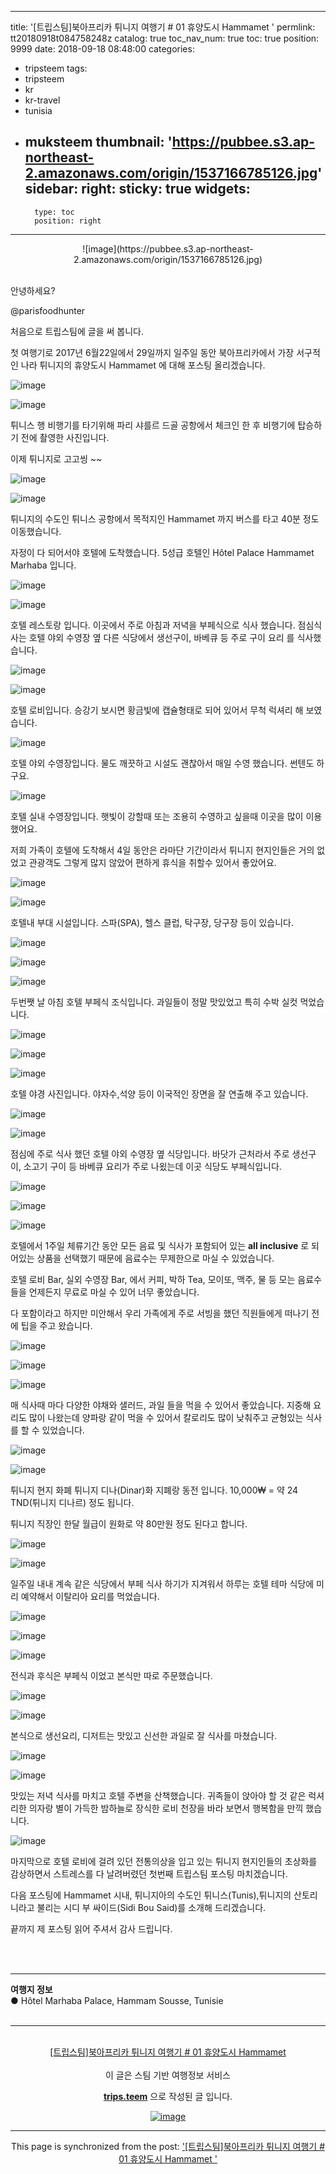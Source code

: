
---
title: '[트립스팀]북아프리카 튀니지 여행기  # 01 휴양도시 Hammamet '
permlink: tt20180918t084758248z
catalog: true
toc_nav_num: true
toc: true
position: 9999
date: 2018-09-18 08:48:00
categories:
- tripsteem
tags:
- tripsteem
- kr
- kr-travel
- tunisia
- muksteem
thumbnail: 'https://pubbee.s3.ap-northeast-2.amazonaws.com/origin/1537166785126.jpg'
sidebar:
    right:
        sticky: true
widgets:
    -
        type: toc
        position: right
---


<center>![image](https://pubbee.s3.ap-northeast-2.amazonaws.com/origin/1537166785126.jpg)</center><br/><p>안녕하세요?</p>
<p>@parisfoodhunter </p>
<p>처음으로 트립스팀에 글을 써 봅니다.</p>
<p>첫 여행기로 2017년 6월22일에서 29일까지 일주일 동안 북아프리카에서 가장 서구적인 나라 튀니지의 휴양도시 Hammamet 에  대해 포스팅  올리겠습니다. </p>
<p><img src="https://pubbee.s3.ap-northeast-2.amazonaws.com/origin/1537167982642.jpg" alt="image"></p>
<p><img src="https://pubbee.s3.ap-northeast-2.amazonaws.com/origin/1537171496402.jpg" alt="image"></p>
<p>튀니스 행 비행기를 타기위해  파리 샤를르 드골 공항에서 체크인 한 후 비행기에 탑승하기 전에 촬영한 사진입니다.</p>
<p>이제 튀니지로 고고씽 ~~</p>
<p><img src="https://pubbee.s3.ap-northeast-2.amazonaws.com/origin/1537172084608.jpg" alt="image"></p>
<p><img src="https://pubbee.s3.ap-northeast-2.amazonaws.com/origin/1537172169724.jpg" alt="image"></p>
<p>튀니지의 수도인 튀니스 공항에서 목적지인 Hammamet 까지 버스를 타고 40분 정도 이동했습니다.</p>
<p>자정이 다 되어서야 호텔에 도착했습니다. 5성급 호텔인 Hôtel Palace Hammamet Marhaba 입니다. </p>
<p><img src="https://pubbee.s3.ap-northeast-2.amazonaws.com/origin/1537172676620.jpg" alt="image"></p>
<p><img src="https://pubbee.s3.ap-northeast-2.amazonaws.com/origin/1537172795337.jpg" alt="image"></p>
<p>호텔 레스토랑 입니다. 이곳에서 주로 아침과 저녁을 부페식으로 식사 했습니다.
점심식사는  호텔 야외 수영장 옆 다른 식당에서  생선구이, 바베큐 등 주로 구이 요리 를 식사했습니다.</p>
<p><img src="https://pubbee.s3.ap-northeast-2.amazonaws.com/origin/1537251532174.jpg" alt="image"></p>
<p><img src="https://pubbee.s3.ap-northeast-2.amazonaws.com/origin/1537251763219.jpg" alt="image"></p>
<p>호텔 로비입니다. 승강기 보시면  황금빛에 캡슐형태로  되어 있어서 무척 럭셔리 해 보였습니다. </p>
<p><img src="https://pubbee.s3.ap-northeast-2.amazonaws.com/origin/1537252260145.jpg" alt="image"></p>
<p>호텔 야외 수영장입니다. 물도 깨끗하고 시설도 괜찮아서 매일 수영 했습니다. 썬텐도 하구요.</p>
<p><img src="https://pubbee.s3.ap-northeast-2.amazonaws.com/origin/1537253131050.jpg" alt="image"></p>
<p>호텔 실내 수영장입니다. 햇빛이 강할때 또는 조용히 수영하고 싶을때 이곳을 많이  이용했어요.</p>
<p>저희 가족이 호텔에 도착해서 4일 동안은 라마단 기간이라서  튀니지 현지인들은 거의 없었고 관광객도 그렇게 많지 않았어 편하게 휴식을 취할수 있어서 좋았어요.</p>
<p><img src="https://pubbee.s3.ap-northeast-2.amazonaws.com/origin/1537253293434.jpg" alt="image"></p>
<p><img src="https://pubbee.s3.ap-northeast-2.amazonaws.com/origin/1537253387337.jpg" alt="image"></p>
<p>호텔내 부대 시설입니다. 스파(SPA), 헬스 클럽, 탁구장, 당구장 등이 있습니다. </p>
<p><img src="https://pubbee.s3.ap-northeast-2.amazonaws.com/origin/1537253690382.jpg" alt="image"></p>
<p><img src="https://pubbee.s3.ap-northeast-2.amazonaws.com/origin/1537253740651.jpg" alt="image"></p>
<p><img src="https://pubbee.s3.ap-northeast-2.amazonaws.com/origin/1537254173571.jpg" alt="image"></p>
<p>두번쨋 날 아침 호텔 부페식 조식입니다.
과일들이 정말 맛있었고 특히 수박 실컷 먹었습니다.</p>
<p><img src="https://pubbee.s3.ap-northeast-2.amazonaws.com/origin/1537254547730.jpg" alt="image"></p>
<p><img src="https://pubbee.s3.ap-northeast-2.amazonaws.com/origin/1537254629569.jpg" alt="image"></p>
<p><img src="https://pubbee.s3.ap-northeast-2.amazonaws.com/origin/1537254683670.jpg" alt="image"></p>
<p>호텔 야경 사진입니다. 야자수,석양 등이 이국적인 장면을 잘 연출해 주고 있습니다. </p>
<p><img src="https://pubbee.s3.ap-northeast-2.amazonaws.com/origin/1537255025258.jpg" alt="image"></p>
<p><img src="https://pubbee.s3.ap-northeast-2.amazonaws.com/origin/1537255283921.jpg" alt="image"></p>
<p>점심에 주로 식사 했던 호텔 야외 수영장 옆 식당입니다. 바닷가 근처라서 주로 생선구이,  소고기 구이 등 바베큐 요리가 주로 나욌는데 이곳 식당도 부페식입니다.</p>
<p><img src="https://pubbee.s3.ap-northeast-2.amazonaws.com/origin/1537255594184.jpg" alt="image"></p>
<p><img src="https://pubbee.s3.ap-northeast-2.amazonaws.com/origin/1537255641439.jpg" alt="image"></p>
<p><img src="https://pubbee.s3.ap-northeast-2.amazonaws.com/origin/1537255991224.jpg" alt="image"></p>
<p>호텔에서 1주일 체류기간 동안 모든 음료 및 식사가 포함되어 있는 <strong>all inclusive</strong> 로 되어있는 상품을 선택했기 때문에 음료수는 무제한으로 마실 수 있었습니다.</p>
<p>호텔 로비 Bar, 실외 수영장 Bar, 에서 커피, 박하 Tea, 모이또, 맥주, 물 등 모는 음료수들을 언제든지 무료로 마실 수 있어 너무 좋았습니다. </p>
<p>다 포함이라고 하지만 미안해서 우리 가족에게 주로 서빙을 했던 직원들에게 떠나기 전에  팁을 주고 왔습니다. </p>
<p><img src="https://pubbee.s3.ap-northeast-2.amazonaws.com/origin/1537256695156.jpg" alt="image"></p>
<p><img src="https://pubbee.s3.ap-northeast-2.amazonaws.com/origin/1537256859238.jpg" alt="image"></p>
<p><img src="https://pubbee.s3.ap-northeast-2.amazonaws.com/origin/1537256953990.jpg" alt="image"></p>
<p>매 식사때 마다 다양한 야채와 샐러드, 과일 들을 먹을 수 있어서 좋았습니다.  지중해 요리도 많이 나왔는데 양파랑 같이 먹을 수 있어서 칼로리도 많이 낮춰주고 균형있는 식사를 할 수 있었습니다.</p>
<p><img src="https://pubbee.s3.ap-northeast-2.amazonaws.com/origin/1537257315685.jpg" alt="image"></p>
<p><img src="https://pubbee.s3.ap-northeast-2.amazonaws.com/origin/1537257473263.jpg" alt="image"></p>
<p>튀니지 현지 화폐 튀니지 디나(Dinar)화 지폐랑 동전 입니다.
10,000₩ = 약 24 TND(튀니지 디나르) 정도 됩니다.</p>
<p>튀니지 직장인 한달 월급이 원화로 약 80만원 정도 된다고 합니다. </p>
<p><img src="https://pubbee.s3.ap-northeast-2.amazonaws.com/origin/1537257898044.jpg" alt="image"></p>
<p><img src="https://pubbee.s3.ap-northeast-2.amazonaws.com/origin/1537258036061.jpg" alt="image"></p>
<p>일주일 내내 계속 같은 식당에서 부페 식사 하기가  지겨워서 하루는 호텔 테마 식당에 미리 예약해서 이탈리아 요리를  먹었습니다.</p>
<p><img src="https://pubbee.s3.ap-northeast-2.amazonaws.com/origin/1537258304543.jpg" alt="image"></p>
<p><img src="https://pubbee.s3.ap-northeast-2.amazonaws.com/origin/1537258387706.jpg" alt="image"></p>
<p><img src="https://pubbee.s3.ap-northeast-2.amazonaws.com/origin/1537258467514.jpg" alt="image"></p>
<p>전식과 후식은 부페식 이었고 본식만 따로 주문했습니다.</p>
<p><img src="https://pubbee.s3.ap-northeast-2.amazonaws.com/origin/1537258671464.jpg" alt="image"></p>
<p><img src="https://pubbee.s3.ap-northeast-2.amazonaws.com/origin/1537258739185.jpg" alt="image"></p>
<p>본식으로 생선요리, 디저트는 맛있고 신선한 과일로 잘 식사를 마쳤습니다. </p>
<p><img src="https://pubbee.s3.ap-northeast-2.amazonaws.com/origin/1537258926760.jpg" alt="image"></p>
<p><img src="https://pubbee.s3.ap-northeast-2.amazonaws.com/origin/1537259011682.jpg" alt="image"></p>
<p>맛있는 저녁 식사를 마치고 호텔 주변을 산책했습니다. 귀족들이 앉아야 할 것 같은 럭셔리한 의자랑  별이 가득한 밤하늘로 장식한 로비 천장을 바라 보면서 행복함을 만끽 했습니다.</p>
<p><img src="https://pubbee.s3.ap-northeast-2.amazonaws.com/origin/1537259505926.jpg" alt="image"></p>
<p>마지막으로  호텔 로비에 걸려 있던 전통의상을 입고 있는 튀니지  현지인들의 초상화를 감상하면서 스트레스를 다 날려버렸던 첫번째 트립스팀 포스팅 마치겠습니다. </p>
<p>다음 포스팅에 Hammamet 시내, 튀니지아의 수도인 튀니스(Tunis),튀니지의 산토리니라고 불리는 시디 부 싸이드(Sidi Bou Said)를 소개해 드리겠습니다. </p>
<p>끝까지 제 포스팅 읽어 주셔서 감사 드립니다. </p>
<br/><br/><hr><b>여행지 정보</b><br/>● Hôtel Marhaba Palace, Hammam Sousse, Tunisie<br/><br/><hr><br/><center><a href='https://kr.tripsteem.com/post/tt20180918t084758248z'>[트립스팀]북아프리카 튀니지 여행기  # 01 휴양도시 Hammamet </a><center><br>
<center>
이 글은 스팀 기반 여행정보 서비스

<a href='https://kr.tripsteem.com/'><b>trips.teem</b></a> 으로 작성된 글 입니다.

<a href='https://kr.tripsteem.com/'>![image](https://cdn.steemitimages.com/DQmeF7CiV5TK9GR1CXARcwnpA1QoWofW4jfs9DMdcbQTmAQ/tirpsteem_footer1.png)</a>
</center>

- - -

This page is synchronized from the post: ['[트립스팀]북아프리카 튀니지 여행기  # 01 휴양도시 Hammamet '](https://steemit.com/@parisfoodhunter/tt20180918t084758248z)
